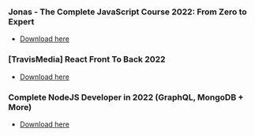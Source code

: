 ### **Jonas - The Complete JavaScript Course 2022: From Zero to Expert**
- [Download here](https://drive.google.com/drive/folders/10RNv0WNwppZW1gUsd6E3yph3zFb3GxHw?usp=sharing)

### **[TravisMedia] React Front To Back 2022**
- [Download here](https://drive.google.com/drive/folders/1CiHLiNJEfX6vWv8lnMp4tIRwbYVuc64n?usp=sharing)

### **Complete NodeJS Developer in 2022 (GraphQL, MongoDB + More)**
- [Download here](https://drive.google.com/drive/folders/1rkQ0mCxUdPJPKzuvTib6RkFWTdUKaIPq?usp=sharing)